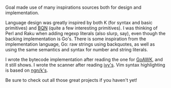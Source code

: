Goal made use of many inspirations sources both for design and implementation.

Language design was greatly inspired by both K (for syntax and basic
primitives) and [BQN](https://mlochbaum.github.io/BQN/index.html) (quite a few
interesting primitives). I was thinking of Perl and Raku when adding regexp
literals (also slurp, say), even though the backing implementation is Go's.
There is some inspiration from the implementation language, Go: raw strings
using backquotes, as well as using the same semantics and syntax for number and
string literals.

I wrote the bytecode implementation after reading the one for
[GoAWK](https://benhoyt.com/writings/goawk/), and it still shows. I wrote the
scanner after reading [ivy's](https://pkg.go.dev/robpike.io/ivy). Vim syntax
highlighting is based on [ngn/k's](https://codeberg.org/ngn/k).

Be sure to check out all those great projects if you haven't yet!
